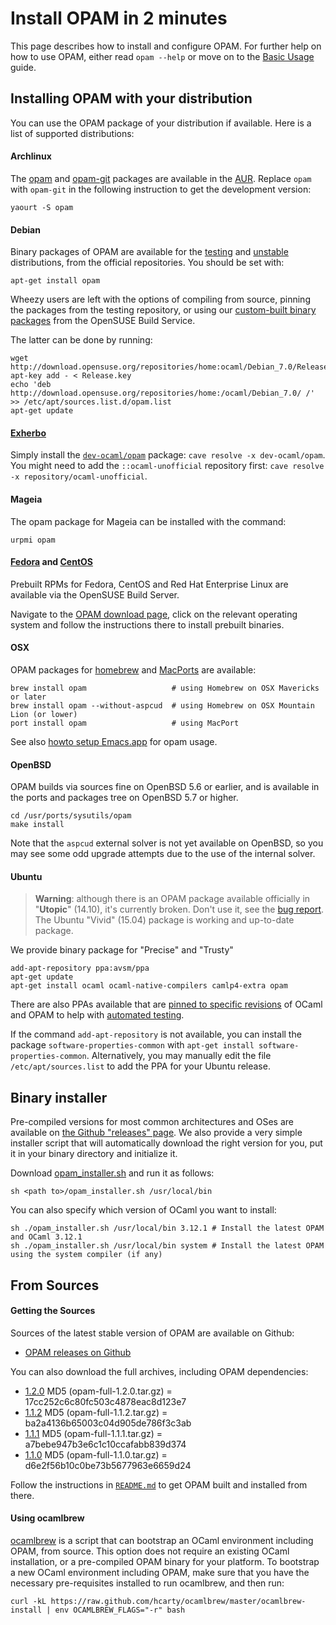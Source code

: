 # Install OPAM in 2 minutes

This page describes how to install and configure OPAM.
For further help on how to use OPAM, either read
`opam --help` or move on to the [Basic Usage](Usage.html) guide.

## Installing OPAM with your distribution

You can use the OPAM package of your distribution if
available. Here is a list of supported distributions:

#### Archlinux

The [opam](http://aur.archlinux.org/packages.php?ID=62127) and
[opam-git](http://aur.archlinux.org/packages.php?ID=62387) packages are
available in the [AUR](https://wiki.archlinux.org/index.php/AUR). Replace `opam`
with `opam-git` in the following instruction to get the development version:

```
yaourt -S opam
```

#### Debian

Binary packages of OPAM are available for the
[testing](http://packages.debian.org/jessie/opam) and
[unstable](http://packages.debian.org/sid/opam) distributions, from the official
repositories. You should be set with:

```
apt-get install opam
```

Wheezy users are left with the options of compiling from source, pinning the
packages from the testing repository, or using our
[custom-built binary packages](http://software.opensuse.org/download.html?project=home%3Aocaml&package=opam)
from the OpenSUSE Build Service.

The latter can be done by running:

```
wget http://download.opensuse.org/repositories/home:ocaml/Debian_7.0/Release.key
apt-key add - < Release.key
echo 'deb http://download.opensuse.org/repositories/home:/ocaml/Debian_7.0/ /' >> /etc/apt/sources.list.d/opam.list
apt-get update
```


#### [Exherbo](http://exherbo.org)

Simply install the
[`dev-ocaml/opam`](http://git.exherbo.org/summer/packages/dev-ocaml/opam/index.html)
package: `cave resolve -x dev-ocaml/opam`. You might need to add the
`::ocaml-unofficial` repository first: `cave resolve -x
repository/ocaml-unofficial`.

#### Mageia

The opam package for Mageia can be installed with the command:

```
urpmi opam
```

#### [Fedora](http://fedoraproject.org) and [CentOS](http://centos.org)

Prebuilt RPMs for Fedora, CentOS and Red Hat Enterprise Linux are available via
the OpenSUSE Build Server.

Navigate to the
[OPAM download page](http://software.opensuse.org/download.html?project=home%3Aocaml&package=opam),
click on the relevant operating system and follow the instructions there to
install prebuilt binaries.

#### OSX

OPAM packages for [homebrew](http://mxcl.github.com/homebrew/) and
[MacPorts](http://www.macports.org/) are available:

```
brew install opam                   # using Homebrew on OSX Mavericks or later
brew install opam --without-aspcud  # using Homebrew on OSX Mountain Lion (or lower)
port install opam                   # using MacPort
```

See also
[howto setup Emacs.app](https://github.com/ocaml/opam/wiki/Setup-Emacs.app-on-macosx-for-opam-usage)
for opam usage.

#### OpenBSD

OPAM builds via sources fine on OpenBSD 5.6 or earlier, and is available in the
ports and packages tree on OpenBSD 5.7 or higher.

```
cd /usr/ports/sysutils/opam
make install
```

Note that the `aspcud` external solver is not yet available on OpenBSD, so you
may see some odd upgrade attempts due to the use of the internal solver.

#### Ubuntu

> **Warning**: although there is an OPAM package available officially in
> "**Utopic**" (14.10), it's currently broken. Don't use it, see the
> [bug report](https://bugs.launchpad.net/ubuntu/+source/opam/+bug/1401346).
> The Ubuntu "Vivid" (15.04) package is working and up-to-date package.

We provide binary package for "Precise" and "Trusty"

```
add-apt-repository ppa:avsm/ppa
apt-get update
apt-get install ocaml ocaml-native-compilers camlp4-extra opam
```

There are also PPAs available that are
[pinned to specific revisions](http://launchpad.net/~avsm) of OCaml and OPAM to
help with
[automated testing](http://anil.recoil.org/2013/09/30/travis-and-ocaml.html).

If the command `add-apt-repository` is not available, you can install the
package `software-properties-common` with `apt-get install
software-properties-common`. Alternatively, you may manually edit the file
`/etc/apt/sources.list` to add the PPA for your Ubuntu release.


## Binary installer

Pre-compiled versions for most common architectures and OSes are available on
[the Github "releases" page](https://github.com/ocaml/opam/releases/latest). We
also provide a very simple installer script that will automatically download the
right version for you, put it in your binary directory and initialize it.

Download
[opam_installer.sh](https://raw.github.com/ocaml/opam/master/shell/opam_installer.sh)
and run it as follows:

```
sh <path to>/opam_installer.sh /usr/local/bin
```

You can also specify which version of OCaml you want to install:

```
sh ./opam_installer.sh /usr/local/bin 3.12.1 # Install the latest OPAM and OCaml 3.12.1
sh ./opam_installer.sh /usr/local/bin system # Install the latest OPAM using the system compiler (if any)
```

## From Sources

#### Getting the Sources

Sources of the latest stable version of OPAM are available on Github:

* [OPAM releases on Github](https://github.com/ocaml/opam/releases)

You can also download the full archives, including OPAM dependencies:

* [1.2.0](https://github.com/ocaml/opam/releases/download/1.2.0/opam-full-1.2.0.tar.gz)
  MD5 (opam-full-1.2.0.tar.gz) = 17cc252c6c80fc503c4878eac8d123e7
* [1.1.2](https://github.com/ocaml/opam/releases/download/1.1.2/opam-full-1.1.2.tar.gz)
  MD5 (opam-full-1.1.2.tar.gz) = ba2a4136b65003c04d905de786f3c3ab
* [1.1.1](https://github.com/ocaml/opam/releases/download/1.1.1/opam-full-1.1.1.tar.gz)
  MD5 (opam-full-1.1.1.tar.gz) = a7bebe947b3e6c1c10ccafabb839d374
* [1.1.0](http://www.ocamlpro.com/pub/opam-full-1.1.0.tar.gz)
  MD5 (opam-full-1.1.0.tar.gz) = d6e2f56b10c0be73b5677963e6659d24

Follow the instructions in [`README.md`](https://github.com/ocaml/opam#readme)
to get OPAM built and installed from there.


#### Using ocamlbrew

[ocamlbrew](https://github.com/hcarty/ocamlbrew) is a script that can bootstrap
an OCaml environment including OPAM, from source. This option does not require
an existing OCaml installation, or a pre-compiled OPAM binary for your platform.
To bootstrap a new OCaml environment including OPAM, make sure that you have the
necessary pre-requisites installed to run ocamlbrew, and then run:

```
curl -kL https://raw.github.com/hcarty/ocamlbrew/master/ocamlbrew-install | env OCAMLBREW_FLAGS="-r" bash
```
